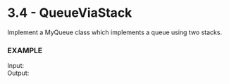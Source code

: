 # 3.4 - QueueViaStack

Implement a MyQueue class which implements a queue using two stacks.

### EXAMPLE
Input:   
Output:
